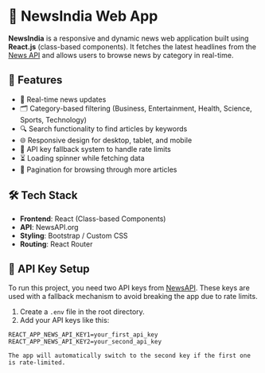 # 📰 NewsIndia Web App

**NewsIndia** is a responsive and dynamic news web application built using **React.js** (class-based components). It fetches the latest headlines from the [News API](https://newsapi.org/) and allows users to browse news by category in real-time.

## 🚀 Features

- 🔄 Real-time news updates
- 🗂️ Category-based filtering (Business, Entertainment, Health, Science, Sports, Technology)
- 🔍 Search functionality to find articles by keywords
- 🌐 Responsive design for desktop, tablet, and mobile
- 🔁 API key fallback system to handle rate limits
- ⏳ Loading spinner while fetching data
- 📄 Pagination for browsing through more articles

## 🛠️ Tech Stack

- **Frontend**: React (Class-based Components)
- **API**: NewsAPI.org
- **Styling**: Bootstrap / Custom CSS
- **Routing**: React Router

## 🔑 API Key Setup

To run this project, you need two API keys from [NewsAPI](https://newsapi.org/). These keys are used with a fallback mechanism to avoid breaking the app due to rate limits.

1. Create a `.env` file in the root directory.
2. Add your API keys like this:

```env
REACT_APP_NEWS_API_KEY1=your_first_api_key
REACT_APP_NEWS_API_KEY2=your_second_api_key

The app will automatically switch to the second key if the first one is rate-limited.